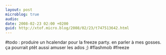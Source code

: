 ```yaml
---
layout: post
microblog: true
audio: 
date: 2008-02-23 02:00 +0200
guid: http://xtof.micro.blog/2008/02/23/t747513642.html
---
```

#todo : produire un hcalendar pour la freeze party. en parler à mes gosses. ça pourrait ptêt aussi amuser les ados ;) #flashmob #freeze
